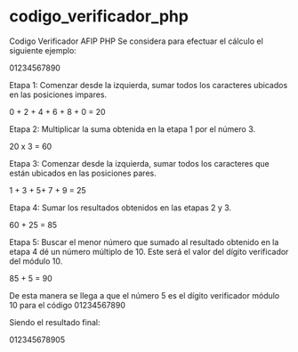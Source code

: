# codigo_verificador_php
Codigo Verificador AFIP PHP
Se considera para efectuar el cálculo el siguiente ejemplo: 

01234567890 

Etapa 1: Comenzar desde la izquierda, sumar todos los caracteres ubicados en las posiciones impares. 

0 + 2 + 4 + 6 + 8 + 0 = 20 

Etapa 2: Multiplicar la suma obtenida en la etapa 1 por el número 3. 

20 x 3 = 60 

Etapa 3: Comenzar desde la izquierda, sumar todos los caracteres que están ubicados en las posiciones pares. 

1 + 3 + 5+ 7 + 9 = 25 

Etapa 4: Sumar los resultados obtenidos en las etapas 2 y 3. 

60 + 25 = 85 

Etapa 5: Buscar el menor número que sumado al resultado obtenido en la etapa 4 dé un número múltiplo de 10. Este será el valor del dígito verificador del módulo 10. 

85 + 5 = 90 

De esta manera se llega a que el número 5 es el dígito verificador módulo 10 para el código 01234567890 

Siendo el resultado final: 

012345678905
